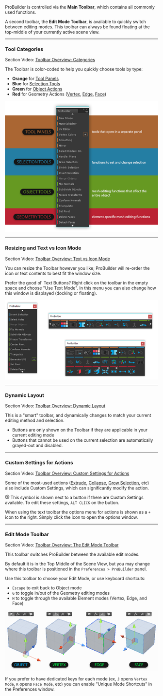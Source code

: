 <!-- # Video: Toolbar Overview -->
<!-- [![ProBuilder Toolbar Video](../images/VideoLink_YouTube_768.png)](@todo) -->

ProBuilder is controlled via the **Main Toolbar**, which contains all commonly used functions.

A second toolbar, the **Edit Mode Toolbar**, is available to quickly switch between editing modes. This toolbar can always be found floating at the top-middle of your currently active scene view.

---

### Tool Categories

<div class="video-link-missing">
Section Video: <a href="@todo">Toolbar Overview: Categories</a>
</div>

The Toolbar is color-coded to help you quickly choose tools by type:

* **Orange** for [Tool Panels](tool-panels)
* **Blue** for [Selection Tools](selection-tools)
* **Green** for [Object Actions](object-actions)
* **Red** for Geometry Actions ([Vertex](vertex), [Edge](edge), [Face](face))

![Toolbar Categories Example](../images/ExampleImage_Toolbar_ColorCategories.png "Toolbar Categories Example")

---

### Resizing and Text vs Icon Mode

<div class="video-link-missing">
Section Video: <a href="@todo">Toolbar Overview: Text vs Icon Mode</a>
</div>

You can resize the Toolbar however you like; ProBuilder will re-order the icon or text contents to best fit the window size.

Prefer the good ol' Text Buttons? Right click on the toolbar in the empty space and choose "Use Text Mode".  In this menu you can also change how this window is displayed (docking or floating).

![Toolbar Resizing Example](../images/Toolbar_ResizingExample.png "Toolbar Resizing Example")

---

### Dynamic Layout

<div class="video-link-missing">
Section Video: <a href="@todo">Toolbar Overview: Dynamic Layout</a>
</div>

This is a "smart" toolbar, and dynamically changes to match your current editing method and selection.

* Buttons are only shown on the Toolbar if they are applicable in your current editing mode
* Buttons that cannot be used on the current selection are automatically grayed-out and disabled.

---

### Custom Settings for Actions

<div class="video-link-missing">
Section Video: <a href="@todo">Toolbar Overview: Custom Settings for Actions</a>
</div>

Some of the most-used actions ([Extrude](face/#extrude), [Collapse](vertex/#collapse), [Grow Selection](selection-tools/#grow), etc) also include Custom Settings, which can significantly modify the action.

![Options Icon](../images/icons/Options.png) This symbol is shown next to a button if there are Custom Settings available. To edit these settings, `ALT CLICK` on the button.

When using the text toolbar the options menu for actions is shown as a `+` icon to the right.  Simply click the icon to open the options window.

---

<a id="edit-mode-toolbar"></a>
### Edit Mode Toolbar

<div class="video-link-missing">
Section Video: <a href="@todo">Toolbar Overview: The Edit Mode Toolbar</a>
</div>

This toolbar switches ProBuilder between the available edit modes.

By default it is in the Top Middle of the Scene View, but you may change where this toolbar is positioned in the `Preferences > ProBuilder` panel.

Use this toolbar to choose your Edit Mode, or use keyboard shortcuts:

* `Escape` to exit back to Object mode
* `G` to toggle in/out of the Geometry editing modes
* `H` to toggle through the available Element modes (Vertex, Edge, and Face)

![Editing Modes Example](../images/ExampleImage_ObjectAndElementEditingModes.png "Editing Modes Example")

If you prefer to have dedicated keys for each mode (ex, `J` opens `Vertex Mode`, `K` opens `Face Mode`, etc) you can enable "Unique Mode Shortcuts" in the Preferences window.

